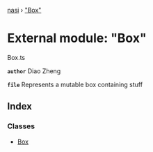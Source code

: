 [nasi](../globals.md) › ["Box"](_box_.md)

# External module: "Box"

Box.ts

**`author`** Diao Zheng

**`file`** Represents a mutable box containing stuff

## Index

### Classes

* [Box](../classes/_box_.box.md)
